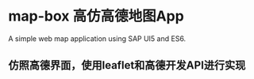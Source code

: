 # map-box 高仿高德地图App
A simple web map application using SAP UI5 and ES6.

## 仿照高德界面，使用leaflet和高德开发API进行实现
